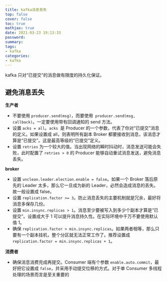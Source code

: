 ```yaml
---
title: kafka消息丢失
top: false
cover: false
toc: true
mathjax: true
date: 2021-03-23 19:13:33
password:
summary:
tags:
- kafka
categories:
- kafka
---
```


kafka 只对“已提交”的消息做有限度的持久化保证。

## 避免消息丢失

**生产者**

- 不要使用 `producer.send(msg)`，而要使用` producer.send(msg, callback)`。一定要使用带有回调通知的 send 方法。
- 设置 `acks = all`。`acks `是 Producer 的一个参数，代表了你对“已提交”消息的定义。如果设置成 all，则表明所有副本 Broker 都要接收到消息，该消息才算是“已提交”。这是最高等级的“已提交”定义。
- 设置 `retries` 为一个较大的值。当出现网络的瞬时抖动时，消息发送可能会失败，此时配置了 `retries > 0` 的 Producer 能够自动重试消息发送，避免消息丢失。

**broker**

- 设置 `unclean.leader.election.enable = false`。如果一个 Broker 落后原先的 Leader 太多，那么它一旦成为新的 Leader，必然会造成消息的丢失。故一般设置成 false。
- 设置 `replication.factor >= 3`。防止消息丢失的主要机制就是冗余，最好将消息多保存几份。
- 设置 `min.insync.replicas > 1`。消息至少要被写入到多少个副本才算是“已提交”。设置成大于 1 可以提升消息持久性。在实际环境中千万不要使用默认值 1。
- 确保 `replication.factor > min.insync.replicas`。如果两者相等，那么只要有一个副本挂机，整个分区就无法正常工作了。推荐设置成 `replication.factor = min.insync.replicas + 1`。

**消费者**

- 确保消息消费完成再提交。Consumer 端有个参数 `enable.auto.commit`，最好把它设置成 `false`，并采用手动提交位移的方式。对于单 Consumer 多线程处理的场景而言是至关重要的

